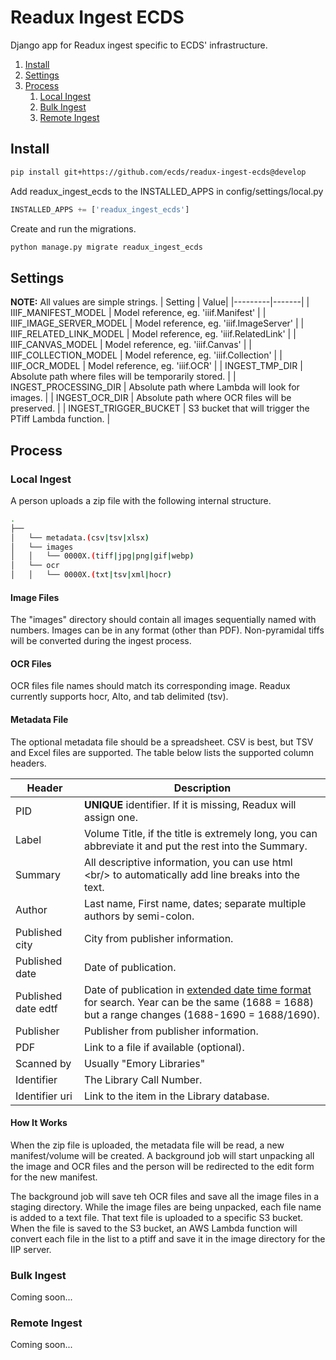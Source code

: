 # Readux Ingest ECDS

Django app for Readux ingest specific to ECDS' infrastructure.

1. [Install](#install)
2. [Settings](#settings)
3. [Process](#process)
    1. [Local Ingest](#local-ingest)
    2. [Bulk Ingest](#bulk-ingest)
    3. [Remote Ingest](#remote-ingest)

## Install

~~~bash
pip install git+https://github.com/ecds/readux-ingest-ecds@develop
~~~

Add readux_ingest_ecds to the INSTALLED_APPS in config/settings/local.py

~~~python
INSTALLED_APPS += ['readux_ingest_ecds']
~~~

Create and run the migrations.

~~~bash
python manage.py migrate readux_ingest_ecds
~~~

## Settings

**NOTE:** All values are simple strings.
| Setting | Value|
|---------|-------|
| IIIF_MANIFEST_MODEL | Model reference, eg. 'iiif.Manifest' |
| IIIF_IMAGE_SERVER_MODEL | Model reference, eg. 'iiif.ImageServer' |
| IIIF_RELATED_LINK_MODEL | Model reference, eg. 'iiif.RelatedLink' |
| IIIF_CANVAS_MODEL | Model reference, eg. 'iiif.Canvas' |
| IIIF_COLLECTION_MODEL | Model reference, eg. 'iiif.Collection' |
| IIIF_OCR_MODEL | Model reference, eg. 'iiif.OCR' |
| INGEST_TMP_DIR | Absolute path where files will be temporarily stored. |
| INGEST_PROCESSING_DIR | Absolute path where Lambda will look for images. |
| INGEST_OCR_DIR | Absolute path where OCR files will be preserved. |
| INGEST_TRIGGER_BUCKET | S3 bucket that will trigger the PTiff Lambda function. |

## Process

### Local Ingest

A person uploads a zip file with the following internal structure.

~~~bash
.
├──
│   └── metadata.(csv|tsv|xlsx)
│   └── images
│   │   └── 0000X.(tiff|jpg|png|gif|webp)
│   └── ocr
│   │   └── 0000X.(txt|tsv|xml|hocr)
~~~

#### Image Files

The "images" directory should contain all images sequentially named with numbers. Images can be in any format (other than PDF). Non-pyramidal tiffs will be converted during the ingest process.

#### OCR Files

OCR files file names should match its corresponding image. Readux currently supports hocr, Alto, and tab delimited (tsv).

#### Metadata File

The optional metadata file should be a spreadsheet. CSV is best, but TSV and Excel files are supported. The table below lists the supported column headers.

| Header | Description |
|--------|-------------|
| PID    | **UNIQUE** identifier. If it is missing, Readux will assign one. |
| Label | Volume Title, if the title is extremely long, you can abbreviate it and put the rest into the Summary. |
| Summary | All descriptive information, you can use html &lt;br/&gt; to automatically add line breaks into the text. |
| Author | Last name, First name, dates; separate multiple authors by semi-colon. |
| Published city | City from publisher information. |
| Published date | Date of publication. |
| Published date edtf | Date of publication in [extended date time format](https://www.loc.gov/standards/datetime/) for search. Year can be the same (1688 = 1688) but a range changes (1688-1690 = 1688/1690). |
| Publisher | Publisher from publisher information. |
| PDF | Link to a file if available (optional). |
| Scanned by | Usually "Emory Libraries" |
| Identifier | The Library Call Number. |
| Identifier uri | Link to the item in the Library database. |

#### How It Works

When the zip file is uploaded, the metadata file will be read, a new manifest/volume will be created. A background job will start unpacking all the image and OCR files and the person will be redirected to the edit form for the new manifest.

The background job will save teh OCR files and save all the image files in a staging directory. While the image files are being unpacked, each file name is added to a text file. That text file is uploaded to a specific S3 bucket. When the file is saved to the S3 bucket, an AWS Lambda function will convert each file in the list to a ptiff and save it in the image directory for the IIP server.

### Bulk Ingest

Coming soon...

### Remote Ingest

Coming soon...
